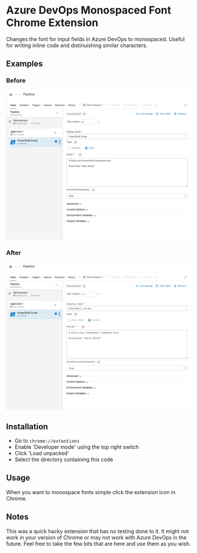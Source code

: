 # Azure DevOps Monospaced Font Chrome Extension

Changes the font for input fields in Azure DevOps to monospaced. Useful for writing inline code and distinuishing similar characters.

## Examples

### Before

![Before](img/before.png)

### After

![After](img/after.png)

## Installation

* Go to `chrome://extentions`
* Enable 'Developer mode' using the top right switch
* Click 'Load unpacked'
* Select the directory containing this code

## Usage

When you want to monospace fonts simple click the extension icon in Chrome.

## Notes

This was a quick hacky extension that has no testing done to it. It might not work in your version of Chrome or may not work with Azure DevOps in the future. Feel free to take the few bits that are here and use them as you wish.
